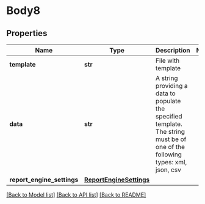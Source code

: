 # Body8

## Properties
Name | Type | Description | Notes
------------ | ------------- | ------------- | -------------
**template** | **str** | File with template | 
**data** | **str** | A string providing a data to populate the specified template. The string must be of one of the following types: xml, json, csv | 
**report_engine_settings** | [**ReportEngineSettings**](ReportEngineSettings.md) |  | 

[[Back to Model list]](../README.md#documentation-for-models) [[Back to API list]](../README.md#documentation-for-api-endpoints) [[Back to README]](../README.md)

